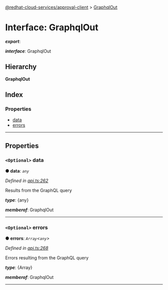 [@redhat-cloud-services/approval-client](../README.md) > [GraphqlOut](../interfaces/graphqlout.md)

# Interface: GraphqlOut

*__export__*: 

*__interface__*: GraphqlOut

## Hierarchy

**GraphqlOut**

## Index

### Properties

* [data](graphqlout.md#data)
* [errors](graphqlout.md#errors)

---

## Properties

<a id="data"></a>

### `<Optional>` data

**● data**: *`any`*

*Defined in [api.ts:262](https://github.com/karelhala/javascript-clients/blob/master/packages/approval/api.ts#L262)*

Results from the GraphQL query

*__type__*: {any}

*__memberof__*: GraphqlOut

___
<a id="errors"></a>

### `<Optional>` errors

**● errors**: *`Array`<`any`>*

*Defined in [api.ts:268](https://github.com/karelhala/javascript-clients/blob/master/packages/approval/api.ts#L268)*

Errors resulting from the GraphQL query

*__type__*: {Array}

*__memberof__*: GraphqlOut

___

